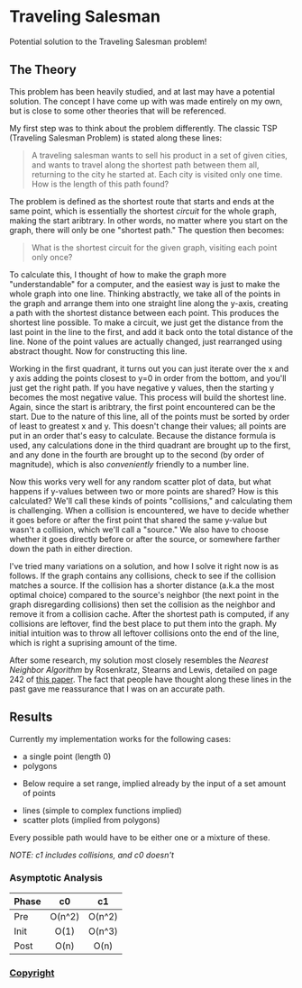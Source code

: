 # Traveling Salesman
Potential solution to the Traveling Salesman problem!

## The Theory

This problem has been heavily studied, and at last may have a potential solution.
The concept I have come up with was made entirely on my own, but is close to some other theories that will be referenced.

My first step was to think about the problem differently. The classic TSP (Traveling Salesman Problem) is stated along these lines:

> A traveling salesman wants to sell his product in a set of given cities, and wants to travel along the shortest path between them all, returning to the city he started at.
> Each city is visited only one time.
> How is the length of this path found?

The problem is defined as the shortest route that starts and ends at the same point, which is essentially the shortest _circuit_ for the whole graph, making the start aribtrary.
In other words, no matter where you start on the graph, there will only be one "shortest path."
The question then becomes:

> What is the shortest circuit for the given graph, visiting each point only once?

To calculate this, I thought of how to make the graph more "understandable" for a computer, and the easiest way is just to make the whole graph into one line.
Thinking abstractly, we take all of the points in the graph and arrange them into one straight line along the y-axis, creating a path with the shortest distance between each point.
This produces the shortest line possible. To make a circuit, we just get the distance from the last point in the line to the first, and add it back onto the total distance of the line.
None of the point values are actually changed, just rearranged using abstract thought. Now for constructing this line.

Working in the first quadrant, it turns out you can just iterate over the x and y axis adding the points closest to y=0 in order from the bottom, and you'll just get the right path.
If you have negative y values, then the starting y becomes the most negative value.
This process will build the shortest line.
Again, since the start is aribtrary, the first point encountered can be the start.
Due to the nature of this line, all of the points must be sorted by order of least to greatest x and y.
This doesn't change their values; all points are put in an order that's easy to calculate.
Because the distance formula is used, any calculations done in the third quadrant are brought up to the first, and any done in the fourth are brought up to the second (by order of magnitude), which is also _conveniently_ friendly to a number line.

Now this works very well for any random scatter plot of data, but what happens if y-values between two or more points are shared?
How is this calculated? We'll call these kinds of points "collisions," and calculating them is challenging.
When a collision is encountered, we have to decide whether it goes before or after the first point that shared the same y-value but wasn't a collision, which we'll call a "source."
We also have to choose whether it goes directly before or after the source, or somewhere farther down the path in either direction.

I've tried many variations on a solution, and how I solve it right now is as follows.
If the graph contains any collisions, check to see if the collision matches a source.
If the collision has a shorter distance (a.k.a the most optimal choice) compared to the source's neighbor (the next point in the graph disregarding collisions) then set the collision as the neighbor and remove it from a collision cache.
After the shortest path is computed, if any collisions are leftover, find the best place to put them into the graph.
My initial intuition was to throw all leftover collisions onto the end of the line, which is right a suprising amount of the time.

After some research, my solution most closely resembles the _Nearest Neighbor Algorithm_ by Rosenkratz, Stearns and Lewis, detailed on page 242 of [this paper](https://www.sciencedirect.com/science/article/pii/037722179290138Y).
The fact that people have thought along these lines in the past gave me reassurance that I was on an accurate path.

## Results

Currently my implementation works for the following cases:
- a single point (length 0)
- polygons
* Below require a set range, implied already by the input of a set amount of points
- lines (simple to complex functions implied)
- scatter plots (implied from polygons)

Every possible path would have to be either one or a mixture of these.

*NOTE: c1 includes collisions, and c0 doesn't*

### Asymptotic Analysis
| Phase | c0 | c1 |
--- | :---: | :---:
Pre | O(n^2) | O(n^2)
Init | O(1) | O(n^3)
Post | O(n) | O(n)

### [Copyright](https://www.infoworld.com/article/2615869/open-source-software/github-needs-to-take-open-source-seriously.html)
